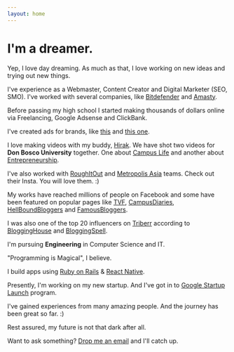 ```yaml
---
layout: home
---
```

# I'm a dreamer.

Yep, I love day dreaming. As much as that, I love working on new ideas and trying out new things.

I've experience as a Webmaster, Content Creator and Digital Marketer (SEO, SMO). I've worked with several companies, like [Bitdefender](http://bitdefender.co.uk/) and [Amasty](http://amasty.com/).

Before passing my high school I started making thousands of dollars online via Freelancing, Google Adsense and ClickBank.

I've created ads for brands, like [this](https://www.youtube.com/watch?v=z3c3GyQJVpk) and [this one](https://www.youtube.com/watch?v=x2In8M57bdY).

I love making videos with my buddy, [Hirak](http://facebook.com/Hirakjsarma/). We have shot two videos for <b>Don Bosco University</b> together. One about [Campus Life](https://www.youtube.com/watch?v=yiQvrTI0l98) and another about [Entrepreneurship](https://www.youtube.com/watch?v=yiQvrTI0l98).

I've also worked with [RoughItOut](https://www.instagram.com/roughitout/) and [Metropolis Asia](https://www.instagram.com/metropolisasia/) teams. Check out their Insta. You will love them. :)

My works have reached millions of people on Facebook and some have been featured on popular pages like [TVF](http://facebook.com/sabqtiyapahai/), [CampusDiaries](https://campusdiaries.com/), [HellBoundBloggers](http://www.hellboundbloggers.com/) and [FamousBloggers](http://famousbloggers.net/).

I was also one of the top 20 influencers on [Triberr](http://triberr.com/) according to [BloggingHouse](http://www.blogginghouse.com/top-100-triberr-bloggers/) and [BloggingSpell](http://www.bloggingspell.com/triberr-marketing-tips/).

I'm pursuing <b>Engineering</b> in Computer Science and IT.

"Programming is Magical", I believe.

I build apps using [Ruby on Rails](http://rubyonrails.org/) & [React Native](http://facebook.github.io/react-native/).

Presently, I'm working on my new startup. And I've got in to [Google Startup Launch](https://developers.google.com/startups/) program.

I've gained experiences from many amazing people. And the journey has been great so far. :)

Rest assured, my future is not that dark after all.

Want to ask something? [Drop me an email](mailto:skyhitblog@icloud.com) and I'll catch up.
